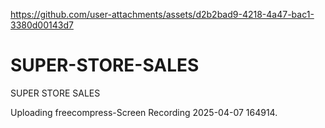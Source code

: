 
https://github.com/user-attachments/assets/d2b2bad9-4218-4a47-bac1-3380d00143d7
# SUPER-STORE-SALES
SUPER STORE SALES

Uploading freecompress-Screen Recording 2025-04-07 164914.

